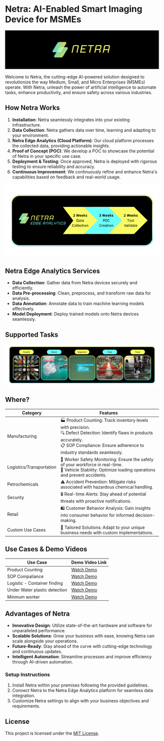 # Netra: AI-Enabled Smart Imaging Device for MSMEs
![Netra](assets/hero.png)

Welcome to Netra, the cutting-edge AI-powered solution designed to revolutionize the way Medium, Small, and Micro Enterprises (MSMEs) operate. With Netra, unleash the power of artificial intelligence to automate tasks, enhance productivity, and ensure safety across various industries.

## How Netra Works

1. **Installation**: Netra seamlessly integrates into your existing infrastructure.
2. **Data Collection**: Netra gathers data over time, learning and adapting to your environment.
3. **Netra Edge Analytics (Cloud Platform)**: Our cloud platform processes the collected data, providing actionable insights.
4. **Proof of Concept (POC)**: We develop a POC to showcase the potential of Netra in your specific use case.
5. **Deployment & Testing**: Once approved, Netra is deployed with rigorous testing to ensure reliability and accuracy.
6. **Continuous Improvement**: We continuously refine and enhance Netra's capabilities based on feedback and real-world usage.

![Netra Edge Analytics](assets/edge-analytics.png)
## Netra Edge Analytics Services

- **Data Collection**: Gather data from Netra devices securely and efficiently.
- **Data Pre-processing**: Clean, preprocess, and transform raw data for analysis.
- **Data Annotation**: Annotate data to train machine learning models effectively.
- **Model Deployment**: Deploy trained models onto Netra devices seamlessly.

## Supported Tasks
![Netra Functions](assets/func.png)

## Where?

| Category         | Features                                                 |
|------------------|----------------------------------------------------------|
| Manufacturing    | 🏭 Product Counting: Track inventory levels with precision. <br> 🔍 Defect Detection: Identify flaws in products accurately. <br> 📋 SOP Compliance: Ensure adherence to industry standards seamlessly. |
| Logistics/Transportation | 🚚 Worker Safety Monitoring: Ensure the safety of your workforce in real-time. <br> 🛒 Vehicle Stability: Optimize loading operations and prevent accidents. |
| Petrochemicals   | ⚠️ Accident Prevention: Mitigate risks associated with hazardous chemical handling. |
| Security         | 🔒 Real-time Alerts: Stay ahead of potential threats with proactive notifications. |
| Retail           | 🛍️ Customer Behavior Analysis: Gain insights into consumer behavior for informed decision-making. |
| Custom Use Cases | 🔧 Tailored Solutions: Adapt to your unique business needs with custom implementations. |

## Use Cases & Demo Videos

| Use Case                   | Demo Video Link                                  |
|----------------------------|--------------------------------------------------|
| Product Counting           | [Watch Demo](Output/candy.mp4)   |
| SOP Compaliance   | [Watch Demo](Output/SOP.mp4)  |
| Logistic -  Container finding  | [Watch Demo](Output/logistic.mp4)  |
| Under Water plastic detection  | [Watch Demo](Output/ocean.mp4)  |
| Minmum worker| [Watch Demo](Output/min_worker.mp4) |

## Advantages of Netra

- **Innovative Design**: Utilize state-of-the-art hardware and software for unparalleled performance.
- **Scalable Solutions**: Grow your business with ease, knowing Netra can scale alongside your operations.
- **Future-Ready**: Stay ahead of the curve with cutting-edge technology and continuous updates.
- **Intelligent Automation**: Streamline processes and improve efficiency through AI-driven automation.

### Setup Instructions

1. Install Netra within your premises following the provided guidelines.
2. Connect Netra to the Netra Edge Analytics platform for seamless data integration.
3. Customize Netra settings to align with your business objectives and requirements.


## License

This project is licensed under the [MIT License](https://opensource.org/licenses/MIT).
